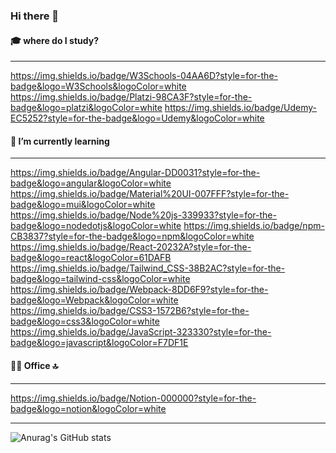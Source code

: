 ### Hi there 👋

<!--
**jeezlml/jeezlml** is a ✨ _special_ ✨ repository because its `README.md` (this file) appears on your GitHub profile.

Here are some ideas to get you started:

- 🔭 I’m currently working on ...
- 🌱 I’m currently learning ...
- 👯 I’m looking to collaborate on ...
- 🤔 I’m looking for help with ...
- 💬 Ask me about ...
- 📫 How to reach me: ...
- 😄 Pronouns: ...
- ⚡ Fun fact: ...
-->

#### 🎓 where do I study?
***

https://img.shields.io/badge/W3Schools-04AA6D?style=for-the-badge&logo=W3Schools&logoColor=white
https://img.shields.io/badge/Platzi-98CA3F?style=for-the-badge&logo=platzi&logoColor=white
https://img.shields.io/badge/Udemy-EC5252?style=for-the-badge&logo=Udemy&logoColor=white

#### 🌱 I’m currently learning
***

https://img.shields.io/badge/Angular-DD0031?style=for-the-badge&logo=angular&logoColor=white
https://img.shields.io/badge/Material%20UI-007FFF?style=for-the-badge&logo=mui&logoColor=white
https://img.shields.io/badge/Node%20js-339933?style=for-the-badge&logo=nodedotjs&logoColor=white
https://img.shields.io/badge/npm-CB3837?style=for-the-badge&logo=npm&logoColor=white
https://img.shields.io/badge/React-20232A?style=for-the-badge&logo=react&logoColor=61DAFB
https://img.shields.io/badge/Tailwind_CSS-38B2AC?style=for-the-badge&logo=tailwind-css&logoColor=white
https://img.shields.io/badge/Webpack-8DD6F9?style=for-the-badge&logo=Webpack&logoColor=white
https://img.shields.io/badge/CSS3-1572B6?style=for-the-badge&logo=css3&logoColor=white
https://img.shields.io/badge/JavaScript-323330?style=for-the-badge&logo=javascript&logoColor=F7DF1E

#### 👨‍💻 Office 🔝
***

https://img.shields.io/badge/Notion-000000?style=for-the-badge&logo=notion&logoColor=white


***

![Anurag's GitHub stats](https://github-readme-stats.vercel.app/api?username=jeezlml&show_icons=true&theme=radical)
